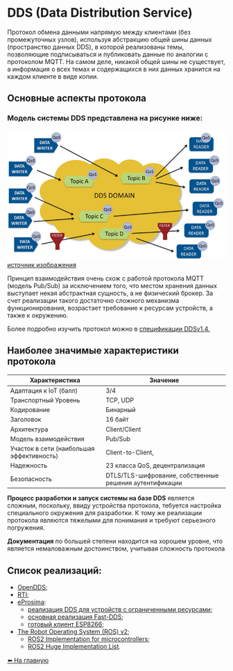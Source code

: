 # DDS (Data Distribution Service)

Протокол обмена данными напрямую между клиентами (без промежуточных узлов), используя абстракцию общей шины данных (пространство данных DDS), в которой реализованы темы, позволяющие подписываться и публиковать данные по аналогии с протоколом MQTT. На самом деле, никакой общей шины не существует, а информация о всех темах и содержащихся в них данных хранится на каждом клиенте в виде копии.

## Основные аспекты протокола

### Модель системы DDS представлена на рисунке ниже:

![DDS System Structure](../media/dds/sys-structure.jpg)
[источник изображения](https://www.dds-foundation.org/what-is-dds-3/)

Принцип взаимодействия очень схож с работой протокола MQTT (модель Pub/Sub) за исключением того, что местом хранения данных выступает некая абстрактная сущность, а не физический брокер. За счет реализации такого достаточно сложного механизма функционирования, возрастает требование к ресурсам устройств, а также к окружению.

Более подробно изучить протокол можно в [спецификации DDSv1.4.](https://www.omg.org/spec/DDS/1.4/PDF)

## Наиболее значимые характеристики протокола

|   Характеристика  |   Значение    |
|----               |----
|   Адаптация к IoT (балл)    |   3/4 |
|   Транспортный Уровень    |   TCP, UDP |
|   Кодирование    |    Бинарный    |
|   Заголовок    |    16 байт    |
|   Архитектура    |    Client/Client    |
|   Модель взаимодействия    |    Pub/Sub   |
|   Участок в сети (наибольшая эффективность)    |    Client-to-Client,    |
|   Надежность    |    23 класса QoS, децентрализация    |
|   Безопасность    |    DTLS/TLS-шифрование, собственные решения аутентификации    |

**Процесс разработки и запуск системы на базе DDS** является сложным, поскольку, ввиду устройства протокола, тебуется настройка специального окружения для разработки. К тому же реализации протокола являются тяжелыми для понимания и требуют серьезного погружения.

**Документация** по большей степени находится на хорошем уровне, что является немаловажным достоинством, учитывая сложность протокола

## Список реализаций:
* [OpenDDS](https://opendds.org);
* [RTI](https://github.com/rticommunity);
* [eProsima](https://github.com/eProsima):
  * [реализация DDS для устройств с ограниченными ресурсами](https://github.com/eProsima/Micro-XRCE-DDS);
  * [основная реализация Fast-DDS](https://github.com/eProsima/Fast-DDS);
  * [готовый клиент ESP8266](https://github.com/AmarNathH/Micro-XRCE-DDS-Client-ESP8266);
* [The Robot Operating System (ROS) v2](https://docs.ros.org/en/foxy/index.html);
  * [ROS2 Implementation for microcontrollers](https://micro.ros.org);
  * [ROS2 Huge Implementation List](https://github.com/fkromer/awesome-ros2).

[:arrow_left: На главную](/README.md)